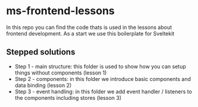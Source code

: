 # ms-frontend-lessons

In this repo you can find the code thats is used in the lessons about frontend development. As a start we use this boilerplate for Sveltekit

## Stepped solutions

- Step 1 - main structure: this folder is used to show how you can setup things without components (lesson 1)
- Step 2 - components: in this folder we introduce basic components and data binding (lesson 2)
- Step 3 - event handling: in this folder we add event handler / listeners to the components including stores (lesson 3)

